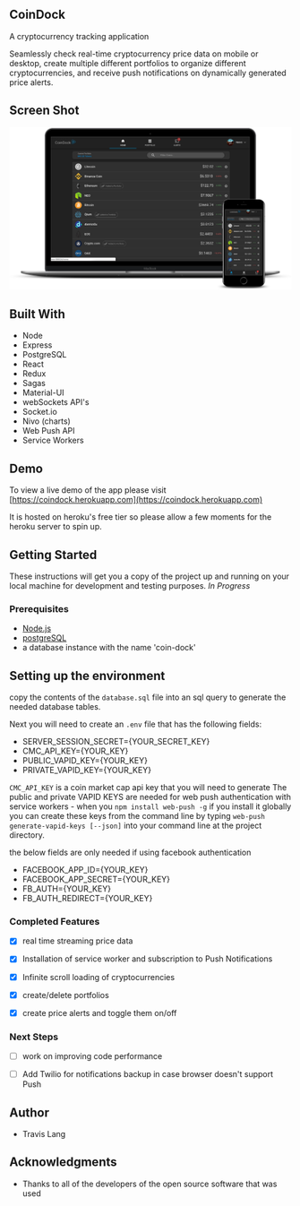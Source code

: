 ## CoinDock

A cryptocurrency tracking application

Seamlessly check real-time cryptocurrency price data on mobile or desktop, create multiple different portfolios to organize different cryptocurrencies, and receive push notifications on dynamically generated price alerts.

## Screen Shot
![screenshot](/public/images/main-coindock.png)

## Built With

- Node
- Express
- PostgreSQL
- React
- Redux
- Sagas
- Material-UI
- webSockets API's
- Socket.io
- Nivo (charts)
- Web Push API
- Service Workers

## Demo

To view a live demo of the app please visit [https://coindock.herokuapp.com](https://coindock.herokuapp.com)

It is hosted on heroku's free tier so please allow a few moments for the heroku server to spin up.

## Getting Started

These instructions will get you a copy of the project up and running on your local machine for development and testing purposes. *In Progress*


### Prerequisites

- [Node.js](https://nodejs.org/en/)
- [postgreSQL](https://www.postgresql.org/)
- a database instance with the name 'coin-dock'

## Setting up the environment

copy the contents of the ```database.sql``` file into an sql query to generate the needed database tables.

Next you will need to create an ```.env``` file that has the following fields:

- SERVER_SESSION_SECRET={YOUR_SECRET_KEY}
- CMC_API_KEY={YOUR_KEY}
- PUBLIC_VAPID_KEY={YOUR_KEY}
- PRIVATE_VAPID_KEY={YOUR_KEY}

```CMC_API_KEY``` is a coin market cap api key that you will need to generate
The public and private VAPID KEYS are needed for web push authentication with service workers - when you ```npm install web-push -g``` if you install it globally you can create these keys from the command line by typing ```web-push generate-vapid-keys [--json]``` into your command line at the project directory.

the below fields are only needed if using facebook authentication

- FACEBOOK_APP_ID={YOUR_KEY}
- FACEBOOK_APP_SECRET={YOUR_KEY}
- FB_AUTH={YOUR_KEY}
- FB_AUTH_REDIRECT={YOUR_KEY}


### Completed Features

- [x] real time streaming price data
- [x] Installation of service worker and subscription to Push Notifications
- [x] Infinite scroll loading of cryptocurrencies
- [x] create/delete portfolios
- [x] create price alerts and toggle them on/off


### Next Steps

- [ ] work on improving code performance
- [ ] Add Twilio for notifications backup in case browser doesn't support Push



## Author

* Travis Lang


## Acknowledgments

* Thanks to all of the developers of the open source software that was used

